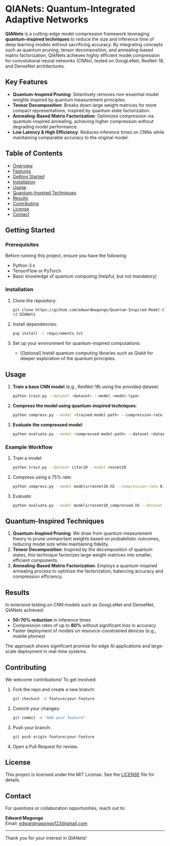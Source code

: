 # QIANets: Quantum-Integrated Adaptive Networks

**QIANets** is a cutting-edge model compression framework leveraging **quantum-inspired techniques** to reduce the size and inference time of deep learning models without sacrificing accuracy. By integrating concepts such as quantum pruning, tensor decomposition, and annealing-based matrix factorization, QIANets achieves highly efficient model compression for convolutional neural networks (CNNs), tested on GoogLeNet, ResNet-18, and DenseNet architectures.

## Key Features
- **Quantum-Inspired Pruning**: Selectively removes non-essential model weights inspired by quantum measurement principles.
- **Tensor Decomposition**: Breaks down large weight matrices for more compact representations, inspired by quantum state factorization.
- **Annealing-Based Matrix Factorization**: Optimizes compression via quantum-inspired annealing, achieving higher compression without degrading model performance.
- **Low Latency & High Efficiency**: Reduces inference times on CNNs while maintaining comparable accuracy to the original model.

## Table of Contents
- [Overview](#overview)
- [Features](#key-features)
- [Getting Started](#getting-started)
- [Installation](#installation)
- [Usage](#usage)
- [Quantum-Inspired Techniques](#quantum-inspired-techniques)
- [Results](#results)
- [Contributing](#contributing)
- [License](#license)
- [Contact](#contact)

## Getting Started

### Prerequisites
Before running this project, ensure you have the following:
- Python 3.x
- TensorFlow or PyTorch
- Basic knowledge of quantum computing (helpful, but not mandatory)

### Installation

1. Clone the repository:
    ```bash
    git clone https://github.com/edwardmagongo/Quantum-Inspired-Model-Compression
    cd QIANets
    ```

2. Install dependencies:
    ```bash
    pip install -r requirements.txt
    ```

3. Set up your environment for quantum-inspired computations:
    - [Optional] Install quantum computing libraries such as Qiskit for deeper exploration of the quantum principles.

## Usage

1. **Train a base CNN model** (e.g., ResNet-18) using the provided dataset:
    ```bash
    python train.py --dataset <dataset> --model <model-type>
    ```

2. **Compress the model using quantum-inspired techniques**:
    ```bash
    python compress.py --model <trained-model-path> --compression-rate <rate>
    ```

3. **Evaluate the compressed model**:
    ```bash
    python evaluate.py --model <compressed-model-path> --dataset <dataset>
    ```

### Example Workflow
1. Train a model:
    ```bash
    python train.py --dataset cifar10 --model resnet18
    ```

2. Compress using a 75% rate:
    ```bash
    python compress.py --model models/resnet18.h5 --compression-rate 0.75
    ```

3. Evaluate:
    ```bash
    python evaluate.py --model models/resnet18_compressed.h5 --dataset cifar10
    ```

## Quantum-Inspired Techniques

1. **Quantum-Inspired Pruning**: We draw from quantum measurement theory to prune unimportant weights based on probabilistic outcomes, reducing model size while maintaining fidelity.
2. **Tensor Decomposition**: Inspired by the decomposition of quantum states, this technique factorizes large weight matrices into smaller, efficient components.
3. **Annealing-Based Matrix Factorization**: Employs a quantum-inspired annealing process to optimize the factorization, balancing accuracy and compression efficiency.

## Results

In extensive testing on CNN models such as GoogLeNet and DenseNet, QIANets achieved:
- **50-70% reduction** in inference times
- Compression rates of up to **80%** without significant loss in accuracy
- Faster deployment of models on resource-constrained devices (e.g., mobile phones)

The approach shows significant promise for edge AI applications and large-scale deployment in real-time systems.

## Contributing

We welcome contributions! To get involved:
1. Fork the repo and create a new branch:
    ```bash
    git checkout -b feature/your-feature
    ```
2. Commit your changes:
    ```bash
    git commit -m "Add your feature"
    ```
3. Push your branch:
    ```bash
    git push origin feature/your-feature
    ```

4. Open a Pull Request for review.

## License

This project is licensed under the MIT License. See the [LICENSE](LICENSE) file for details.

## Contact

For questions or collaboration opportunities, reach out to:

**Edward Magongo**  
Email: [edwardmagongo123@gmail.com](mailto:edwardmagongo123@gmail.com)

---

Thank you for your interest in QIANets!
